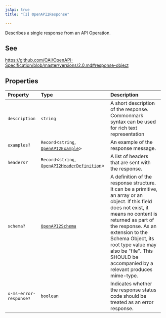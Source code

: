 ```yaml
---
jsApi: true
title: "[I] OpenAPI2Response"

---
```

Describes a single response from an API Operation.

## See

https://github.com/OAI/OpenAPI-Specification/blob/master/versions/2.0.md#response-object

## Properties

| Property | Type | Description |
| :------ | :------ | :------ |
| `description` | `string` | A short description of the response. Commonmark syntax can be used for rich text representation |
| `examples?` | `Record`<`string`, [`OpenAPI2Example`](OpenAPI2Example.md)\> | An example of the response message. |
| `headers?` | `Record`<`string`, [`OpenAPI2HeaderDefinition`](OpenAPI2HeaderDefinition.md)\> | A list of headers that are sent with the response. |
| `schema?` | [`OpenAPI2Schema`](../type-aliases/OpenAPI2Schema.md) | A definition of the response structure. It can be a primitive, an array or an object. If this field does not exist, it means no content is returned as part of the response. As an extension to the Schema Object, its root type value may also be "file". This SHOULD be accompanied by a relevant produces mime-type. |
| `x-ms-error-response?` | `boolean` | Indicates whether the response status code should be treated as an error response. |
